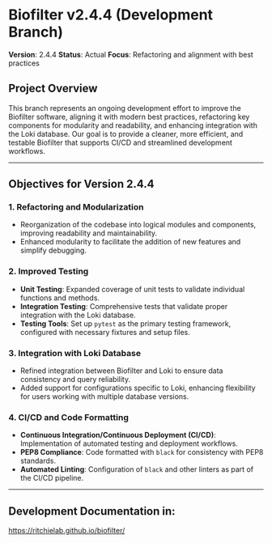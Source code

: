 # Biofilter v2.4.4 (Development Branch)

**Version**: 2.4.4
**Status**: Actual 
**Focus**: Refactoring and alignment with best practices

## Project Overview

This branch represents an ongoing development effort to improve the Biofilter software, aligning it with modern best practices, refactoring key components for modularity and readability, and enhancing integration with the Loki database. Our goal is to provide a cleaner, more efficient, and testable Biofilter that supports CI/CD and streamlined development workflows.

---

## Objectives for Version 2.4.4

### 1. Refactoring and Modularization
- Reorganization of the codebase into logical modules and components, improving readability and maintainability.
- Enhanced modularity to facilitate the addition of new features and simplify debugging.
  
### 2. Improved Testing
- **Unit Testing**: Expanded coverage of unit tests to validate individual functions and methods.
- **Integration Testing**: Comprehensive tests that validate proper integration with the Loki database.
- **Testing Tools**: Set up `pytest` as the primary testing framework, configured with necessary fixtures and setup files.
  
### 3. Integration with Loki Database
- Refined integration between Biofilter and Loki to ensure data consistency and query reliability.
- Added support for configurations specific to Loki, enhancing flexibility for users working with multiple database versions.

### 4. CI/CD and Code Formatting
- **Continuous Integration/Continuous Deployment (CI/CD)**: Implementation of automated testing and deployment workflows.
- **PEP8 Compliance**: Code formatted with `black` for consistency with PEP8 standards.
- **Automated Linting**: Configuration of `black` and other linters as part of the CI/CD pipeline.

---

## Development Documentation in:

https://ritchielab.github.io/biofilter/